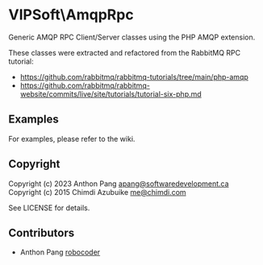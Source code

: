 # VIPSoft\AmqpRpc

Generic AMQP RPC Client/Server classes using the PHP AMQP extension.

These classes were extracted and refactored from the RabbitMQ RPC tutorial:

* https://github.com/rabbitmq/rabbitmq-tutorials/tree/main/php-amqp
* https://github.com/rabbitmq/rabbitmq-website/commits/live/site/tutorials/tutorial-six-php.md

## Examples

For examples, please refer to the wiki.

## Copyright

Copyright (c) 2023 Anthon Pang <apang@softwaredevelopment.ca>
Copyright (c) 2015 Chimdi Azubuike <me@chimdi.com>

See LICENSE for details.

## Contributors

* Anthon Pang [robocoder](http://github.com/robocoder)
